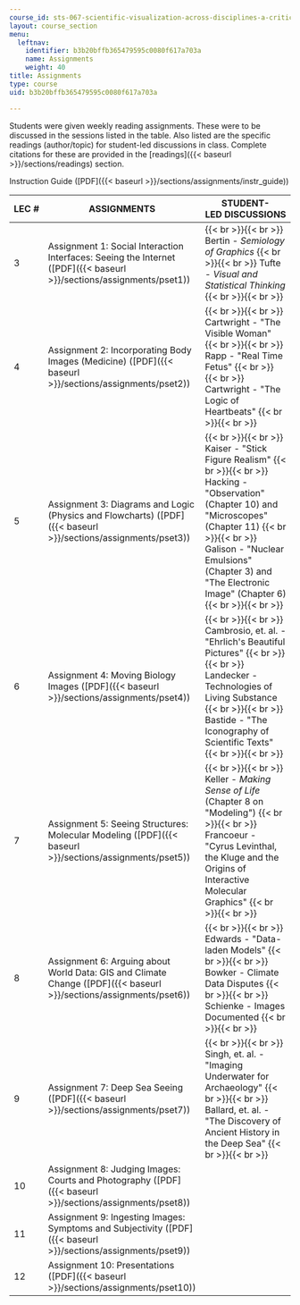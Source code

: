 ```yaml
---
course_id: sts-067-scientific-visualization-across-disciplines-a-critical-introduction-spring-2005
layout: course_section
menu:
  leftnav:
    identifier: b3b20bffb365479595c0080f617a703a
    name: Assignments
    weight: 40
title: Assignments
type: course
uid: b3b20bffb365479595c0080f617a703a

---
```


Students were given weekly reading assignments. These were to be discussed in the sessions listed in the table. Also listed are the specific readings (author/topic) for student-led discussions in class. Complete citations for these are provided in the [readings]({{< baseurl >}}/sections/readings) section.

Instruction Guide ([PDF]({{< baseurl >}}/sections/assignments/instr_guide))

| LEC # | ASSIGNMENTS | STUDENT-LED DISCUSSIONS |
| --- | --- | --- |
| 3 | Assignment 1: Social Interaction Interfaces: Seeing the Internet ([PDF]({{< baseurl >}}/sections/assignments/pset1)) |  {{< br >}}{{< br >}} Bertin - _Semiology of Graphics_ {{< br >}}{{< br >}} Tufte - _Visual and Statistical Thinking_ {{< br >}}{{< br >}}  |
| 4 | Assignment 2: Incorporating Body Images (Medicine) ([PDF]({{< baseurl >}}/sections/assignments/pset2)) |  {{< br >}}{{< br >}} Cartwright - "The Visible Woman" {{< br >}}{{< br >}} Rapp - "Real Time Fetus" {{< br >}}{{< br >}} Cartwright - "The Logic of Heartbeats" {{< br >}}{{< br >}}  |
| 5 | Assignment 3: Diagrams and Logic (Physics and Flowcharts) ([PDF]({{< baseurl >}}/sections/assignments/pset3)) |  {{< br >}}{{< br >}} Kaiser - "Stick Figure Realism" {{< br >}}{{< br >}} Hacking - "Observation" (Chapter 10) and "Microscopes" (Chapter 11) {{< br >}}{{< br >}} Galison - "Nuclear Emulsions" (Chapter 3) and "The Electronic Image" (Chapter 6) {{< br >}}{{< br >}}  |
| 6 | Assignment 4: Moving Biology Images ([PDF]({{< baseurl >}}/sections/assignments/pset4)) |  {{< br >}}{{< br >}} Cambrosio, et. al. - "Ehrlich's Beautiful Pictures" {{< br >}}{{< br >}} Landecker - Technologies of Living Substance {{< br >}}{{< br >}} Bastide - "The Iconography of Scientific Texts" {{< br >}}{{< br >}}  |
| 7 | Assignment 5: Seeing Structures: Molecular Modeling ([PDF]({{< baseurl >}}/sections/assignments/pset5)) |  {{< br >}}{{< br >}} Keller - _Making Sense of Life_ (Chapter 8 on "Modeling") {{< br >}}{{< br >}} Francoeur - "Cyrus Levinthal, the Kluge and the Origins of Interactive Molecular Graphics" {{< br >}}{{< br >}}  |
| 8 | Assignment 6: Arguing about World Data: GIS and Climate Change ([PDF]({{< baseurl >}}/sections/assignments/pset6)) |  {{< br >}}{{< br >}} Edwards - "Data-laden Models" {{< br >}}{{< br >}} Bowker - Climate Data Disputes {{< br >}}{{< br >}} Schienke - Images Documented {{< br >}}{{< br >}}  |
| 9 | Assignment 7: Deep Sea Seeing ([PDF]({{< baseurl >}}/sections/assignments/pset7)) |  {{< br >}}{{< br >}} Singh, et. al. - "Imaging Underwater for Archaeology" {{< br >}}{{< br >}} Ballard, et. al. - "The Discovery of Ancient History in the Deep Sea" {{< br >}}{{< br >}}  |
| 10 | Assignment 8: Judging Images: Courts and Photography ([PDF]({{< baseurl >}}/sections/assignments/pset8)) | &nbsp; |
| 11 | Assignment 9: Ingesting Images: Symptoms and Subjectivity ([PDF]({{< baseurl >}}/sections/assignments/pset9)) | &nbsp; |
| 12 | Assignment 10: Presentations ([PDF]({{< baseurl >}}/sections/assignments/pset10)) |